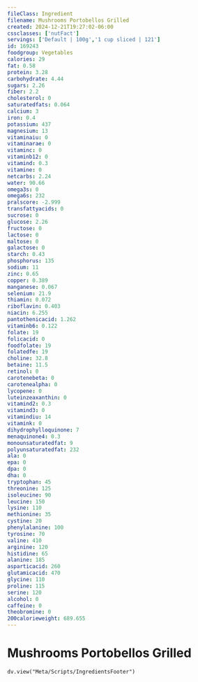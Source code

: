 ```yaml
---
fileClass: Ingredient
filename: Mushrooms Portobellos Grilled
created: 2024-12-21T19:27:02-06:00
cssclasses: ['nutFact']
servings: ['Default | 100g','1 cup sliced | 121']
id: 169243
foodgroup: Vegetables
calories: 29
fat: 0.58
protein: 3.28
carbohydrate: 4.44
sugars: 2.26
fiber: 2.2
cholesterol: 0
saturatedfats: 0.064
calcium: 3
iron: 0.4
potassium: 437
magnesium: 13
vitaminaiu: 0
vitaminarae: 0
vitaminc: 0
vitaminb12: 0
vitamind: 0.3
vitamine: 0
netcarbs: 2.24
water: 90.66
omega3s: 0
omega6s: 232
pralscore: -2.999
transfattyacids: 0
sucrose: 0
glucose: 2.26
fructose: 0
lactose: 0
maltose: 0
galactose: 0
starch: 0.43
phosphorus: 135
sodium: 11
zinc: 0.65
copper: 0.389
manganese: 0.067
selenium: 21.9
thiamin: 0.072
riboflavin: 0.403
niacin: 6.255
pantothenicacid: 1.262
vitaminb6: 0.122
folate: 19
folicacid: 0
foodfolate: 19
folatedfe: 19
choline: 32.8
betaine: 11.5
retinol: 0
carotenebeta: 0
carotenealpha: 0
lycopene: 0
luteinzeaxanthin: 0
vitamind2: 0.3
vitamind3: 0
vitamindiu: 14
vitamink: 0
dihydrophylloquinone: 7
menaquinone4: 0.3
monounsaturatedfat: 9
polyunsaturatedfat: 232
ala: 0
epa: 0
dpa: 0
dha: 0
tryptophan: 45
threonine: 125
isoleucine: 90
leucine: 150
lysine: 110
methionine: 35
cystine: 20
phenylalanine: 100
tyrosine: 70
valine: 410
arginine: 120
histidine: 65
alanine: 185
asparticacid: 260
glutamicacid: 470
glycine: 110
proline: 115
serine: 120
alcohol: 0
caffeine: 0
theobromine: 0
200calorieweight: 689.655
---
```


# Mushrooms Portobellos Grilled

```dataviewjs
dv.view("Meta/Scripts/IngredientsFooter")
```